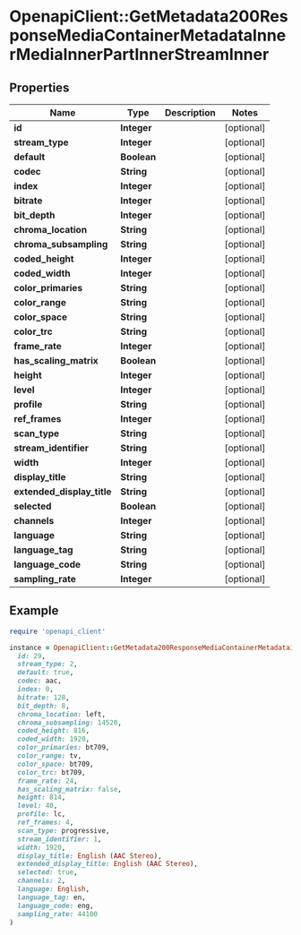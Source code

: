 # OpenapiClient::GetMetadata200ResponseMediaContainerMetadataInnerMediaInnerPartInnerStreamInner

## Properties

| Name | Type | Description | Notes |
| ---- | ---- | ----------- | ----- |
| **id** | **Integer** |  | [optional] |
| **stream_type** | **Integer** |  | [optional] |
| **default** | **Boolean** |  | [optional] |
| **codec** | **String** |  | [optional] |
| **index** | **Integer** |  | [optional] |
| **bitrate** | **Integer** |  | [optional] |
| **bit_depth** | **Integer** |  | [optional] |
| **chroma_location** | **String** |  | [optional] |
| **chroma_subsampling** | **String** |  | [optional] |
| **coded_height** | **Integer** |  | [optional] |
| **coded_width** | **Integer** |  | [optional] |
| **color_primaries** | **String** |  | [optional] |
| **color_range** | **String** |  | [optional] |
| **color_space** | **String** |  | [optional] |
| **color_trc** | **String** |  | [optional] |
| **frame_rate** | **Integer** |  | [optional] |
| **has_scaling_matrix** | **Boolean** |  | [optional] |
| **height** | **Integer** |  | [optional] |
| **level** | **Integer** |  | [optional] |
| **profile** | **String** |  | [optional] |
| **ref_frames** | **Integer** |  | [optional] |
| **scan_type** | **String** |  | [optional] |
| **stream_identifier** | **String** |  | [optional] |
| **width** | **Integer** |  | [optional] |
| **display_title** | **String** |  | [optional] |
| **extended_display_title** | **String** |  | [optional] |
| **selected** | **Boolean** |  | [optional] |
| **channels** | **Integer** |  | [optional] |
| **language** | **String** |  | [optional] |
| **language_tag** | **String** |  | [optional] |
| **language_code** | **String** |  | [optional] |
| **sampling_rate** | **Integer** |  | [optional] |

## Example

```ruby
require 'openapi_client'

instance = OpenapiClient::GetMetadata200ResponseMediaContainerMetadataInnerMediaInnerPartInnerStreamInner.new(
  id: 29,
  stream_type: 2,
  default: true,
  codec: aac,
  index: 0,
  bitrate: 128,
  bit_depth: 8,
  chroma_location: left,
  chroma_subsampling: 14520,
  coded_height: 816,
  coded_width: 1920,
  color_primaries: bt709,
  color_range: tv,
  color_space: bt709,
  color_trc: bt709,
  frame_rate: 24,
  has_scaling_matrix: false,
  height: 814,
  level: 40,
  profile: lc,
  ref_frames: 4,
  scan_type: progressive,
  stream_identifier: 1,
  width: 1920,
  display_title: English (AAC Stereo),
  extended_display_title: English (AAC Stereo),
  selected: true,
  channels: 2,
  language: English,
  language_tag: en,
  language_code: eng,
  sampling_rate: 44100
)
```

